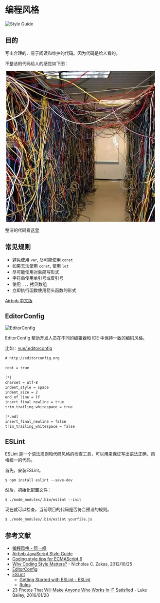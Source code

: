 # 编程风格

![Style Guide](../assets/style-guide.jpg)

## 目的

写出合理的、易于阅读和维护的代码。因为代码是给人看的。

不整洁的代码给人的感觉如下图：

![Chaos Cabel](../assets/chaos.jpg)

整洁的代码看[这里](https://www.buzzfeed.com/lukebailey/satisfying-cables?utm_term=.ryzeoaRen#.ltYZkaPZx)

## 常见规则

- 避免使用 `var`, 尽可能使用 `const`
- 如果无法使用 `const`, 使用 `let`
- 尽可能使用对象简写形式
- 字符串使用单引号或反引号
- 使用 `...` 拷贝数组
- 立即执行函数使用箭头函数的形式

[Airbnb 中文版](https://github.com/sivan/javascript-style-guide/blob/master/es5/README.md)

## EditorConfig

![EditorConfig](../assets/editorconfig.png)

EditorConfig 帮助开发人员在不同的编辑器和 IDE 中保持一致的编码风格。

比如：[vue/.editorconfig](https://github.com/vuejs/vue/blob/dev/.editorconfig)

```
# http://editorconfig.org

root = true

[*]
charset = utf-8
indent_style = space
indent_size = 2
end_of_line = lf
insert_final_newline = true
trim_trailing_whitespace = true

[*.md]
insert_final_newline = false
trim_trailing_whitespace = false
```

## ESLint

ESLint 是一个语法规则和代码风格的检查工具，可以用来保证写出语法正确、风格统一的代码。

首先，安装ESLint。

```
$ npm install eslint --save-dev
```

然后，初始化配置文件：

```
$ ./node_modules/.bin/eslint --init
```

现在就可以检查，当前项目的代码是否符合预设的规则。

```
$ ./node_modules/.bin/eslint yourfile.js
```

## 参考文献
- [编程风格 - 阮一峰](http://es6.ruanyifeng.com/#docs/style)
- [Airbnb JavaScript Style Guide](https://github.com/airbnb/javascript)
- [Coding style tips for ECMAScript 6](http://exploringjs.com/es6/ch_coding-style.html)
- [Why Coding Style Matters?](https://www.smashingmagazine.com/2012/10/why-coding-style-matters/) - Nicholas C. Zakas, 2012/10/25
- [EditorConfig](http://editorconfig.org/)
- [ESLint](https://eslint.org/)
  - [Getting Started with ESLint - ESLint](https://eslint.org/docs/user-guide/getting-started)
  - [Rules](https://eslint.org/docs/rules/)
- [23 Photos That Will Make Anyone Who Works In IT Satisfied](https://www.buzzfeed.com/lukebailey/satisfying-cables?utm_term=.ryzeoaRen#.ltYZkaPZx) - Luke Bailey, 2016/01/20